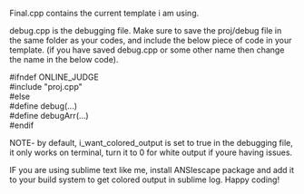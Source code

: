 Final.cpp contains the current template i am using.  <br/>

debug.cpp is the debugging file. Make sure to save the proj/debug file in the same folder as your codes, and include the below piece of code in your template. (if you have saved debug.cpp or some other name then change the name in the below code).  <br/>

#ifndef ONLINE_JUDGE   <br/>
#include "proj.cpp"  <br/>
#else  <br/>
#define debug(...)  <br/>
#define debugArr(...)  <br/>
#endif  <br/>

NOTE- by default, i_want_colored_output is set to true in the debugging file, it only works on terminal, turn it to 0 for white output if youre having issues.  <br/>


IF you are using sublime text like me, install ANSIescape package and add it to your build system to get colored output in sublime log. Happy coding!
